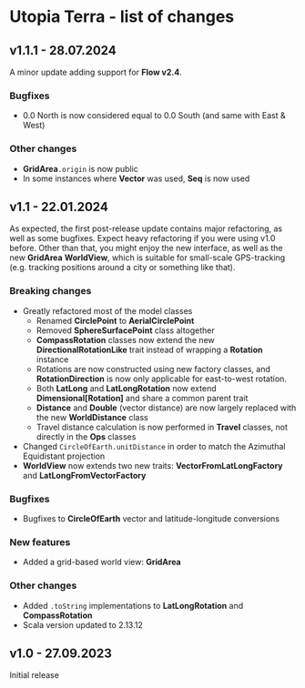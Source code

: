 # Utopia Terra - list of changes

## v1.1.1 - 28.07.2024
A minor update adding support for **Flow v2.4**.
### Bugfixes
- 0.0 North is now considered equal to 0.0 South (and same with East & West)
### Other changes
- **GridArea**`.origin` is now public
- In some instances where **Vector** was used, **Seq** is now used

## v1.1 - 22.01.2024
As expected, the first post-release update contains major refactoring, as well as some bugfixes. 
Expect heavy refactoring if you were using v1.0 before. 
Other than that, you might enjoy the new interface, as well as the new **GridArea** **WorldView**, which 
is suitable for small-scale GPS-tracking (e.g. tracking positions around a city or something like that).
### Breaking changes
- Greatly refactored most of the model classes
  - Renamed **CirclePoint** to **AerialCirclePoint**
  - Removed **SphereSurfacePoint** class altogether
  - **CompassRotation** classes now extend the new **DirectionalRotationLike** trait instead of wrapping a 
    **Rotation** instance
  - Rotations are now constructed using new factory classes, 
    and **RotationDirection** is now only applicable for east-to-west rotation.
  - Both **LatLong** and **LatLongRotation** now extend **Dimensional[Rotation]** and share a common parent trait
  - **Distance** and **Double** (vector distance) are now largely replaced with the new **WorldDistance** class
  - Travel distance calculation is now performed in **Travel** classes, not directly in the **Ops** classes
- Changed `CircleOfEarth.unitDistance` in order to match the Azimuthal Equidistant projection 
- **WorldView** now extends two new traits: **VectorFromLatLongFactory** and **LatLongFromVectorFactory**
### Bugfixes
- Bugfixes to **CircleOfEarth** vector and latitude-longitude conversions
### New features
- Added a grid-based world view: **GridArea**
### Other changes
- Added `.toString` implementations to **LatLongRotation** and **CompassRotation**
- Scala version updated to 2.13.12

## v1.0 - 27.09.2023
Initial release
